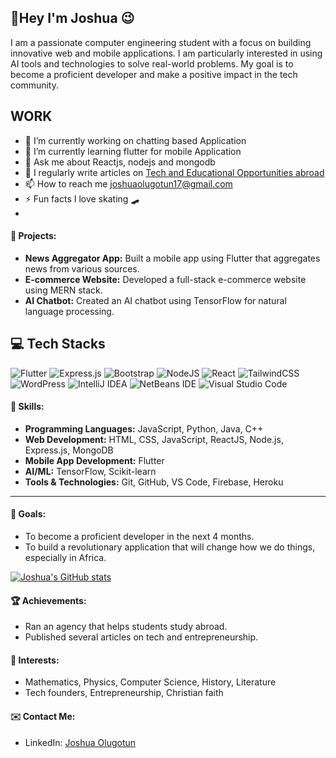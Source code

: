 

<h2> 👋Hey I'm Joshua 😉</h2>
<p>
I am a passionate computer engineering student with a focus on building innovative web and mobile applications. I am particularly interested in using AI tools and technologies to solve real-world problems. My goal is to become a proficient developer and make a positive impact in the tech community.
</p>

## WORK
- 🔭 I’m currently working on chatting based Application 
- 🌱 I’m currently learning flutter for mobile Application 
- 💬 Ask me about Reactjs, nodejs and mongodb
- 📝 I regularly write articles on  [Tech and Educational Opportunities abroad](https://medium.com/@joshuaolugotun17)
- 📫 How to reach me joshuaolugotun17@gmail.com
- ⚡ Fun facts  I love skating 🛹
- 
#### 💼 Projects:
- **News Aggregator App:** Built a mobile app using Flutter that aggregates news from various sources.
- **E-commerce Website:** Developed a full-stack e-commerce website using MERN stack.
- **AI Chatbot:** Created an AI chatbot using TensorFlow for natural language processing.

##  💻 Tech Stacks
  ![Flutter](https://img.shields.io/badge/Flutter-%2302569B.svg?style=for-the-badge&logo=Flutter&logoColor=white)
  ![Express.js](https://img.shields.io/badge/express.js-%23404d59.svg?style=for-the-badge&logo=express&logoColor=%2361DAFB)
  ![Bootstrap](https://img.shields.io/badge/bootstrap-%238511FA.svg?style=for-the-badge&logo=bootstrap&logoColor=white)
  ![NodeJS](https://img.shields.io/badge/node.js-6DA55F?style=for-the-badge&logo=node.js&logoColor=white)
  ![React](https://img.shields.io/badge/react-%2320232a.svg?style=for-the-badge&logo=react&logoColor=%2361DAFB)
![TailwindCSS](https://img.shields.io/badge/tailwindcss-%2338B2AC.svg?style=for-the-badge&logo=tailwind-css&logoColor=white)
![WordPress](https://img.shields.io/badge/WordPress-%23117AC9.svg?style=for-the-badge&logo=WordPress&logoColor=white)
![IntelliJ IDEA](https://img.shields.io/badge/IntelliJIDEA-000000.svg?style=for-the-badge&logo=intellij-idea&logoColor=white)
![NetBeans IDE](https://img.shields.io/badge/NetBeansIDE-1B6AC6.svg?style=for-the-badge&logo=apache-netbeans-ide&logoColor=white)
![Visual Studio Code](https://img.shields.io/badge/Visual%20Studio%20Code-0078d7.svg?style=for-the-badge&logo=visual-studio-code&logoColor=white)

#### 🚀 Skills:
- **Programming Languages:** JavaScript, Python, Java, C++
- **Web Development:** HTML, CSS, JavaScript, ReactJS, Node.js, Express.js, MongoDB
- **Mobile App Development:** Flutter
- **AI/ML:** TensorFlow, Scikit-learn
- **Tools & Technologies:** Git, GitHub, VS Code, Firebase, Heroku
---

#### 🎯 Goals:
- To become a proficient developer in the next 4 months.
- To build a revolutionary application that will change how we do things, especially in Africa.



[![Joshua's GitHub stats](https://github-readme-stats.vercel.app/api?username=BigJoe17)](https://github.com/BigJoe17/github-readme-stats)


#### 🏆 Achievements:
- Ran an agency that helps students study abroad.
- Published several articles on tech and entrepreneurship.



#### 🌟 Interests:
- Mathematics, Physics, Computer Science, History, Literature
- Tech founders, Entrepreneurship, Christian faith


#### ✉️ Contact Me:

- LinkedIn: [Joshua Olugotun ](https://www.linkedin.com/in/joshua-olugotun)






<!--




---

-->
